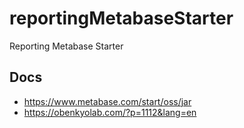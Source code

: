 # reportingMetabaseStarter
Reporting Metabase Starter

##  Docs

- https://www.metabase.com/start/oss/jar
- https://obenkyolab.com/?p=1112&lang=en


